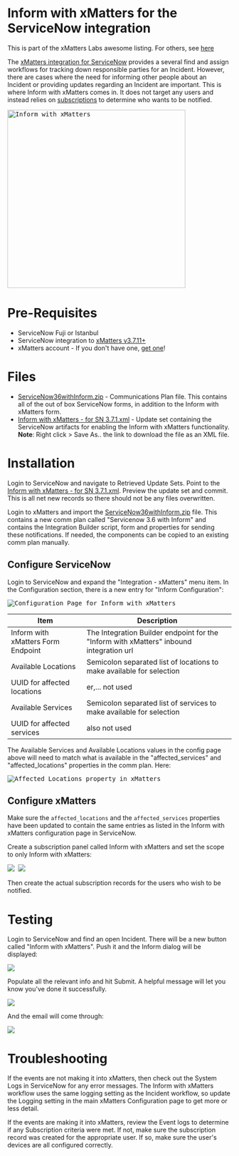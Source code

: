 
# Inform with xMatters for the ServiceNow integration
This is part of the xMatters Labs awesome listing. For others, see [here](https://github.com/xmatters/xMatters-Labs)

The [xMatters integration for ServiceNow](https://store.servicenow.com/sn_appstore_store.do#!/store/application/5950d7444f2231000e9fa88ca310c78c) provides a several find and assign workflows for tracking down responsible parties for an Incident. However, there are cases where the need for informing other people about an Incident or providing updates regarding an Incident are important. This is where Inform with xMatters comes in. It does not target any users and instead relies on [subscriptions](http://help.xmatters.com/OnDemand/user/subscriptions.htm) to determine who wants to be notified. 

<kbd>
  <img src="images/inform_page.png" alt="Inform with xMatters" height="400">
</kbd>


# Pre-Requisites
* ServiceNow Fuji or Istanbul
* ServiceNow integration to [xMatters v3.7.11+](https://store.servicenow.com/sn_appstore_store.do#!/store/application/5950d7444f2231000e9fa88ca310c78c/3.7.12)
* xMatters account - If you don't have one, [get one](https://www.xmatters.com)!

# Files
* [ServiceNow36withInform.zip](ServiceNow36withInform.zip) - Communications Plan file. This contains all of the out of box ServiceNow forms, in addition to the Inform with xMatters form. 
* [Inform with xMatters - for SN 3.7.1.xml](https://raw.githubusercontent.com/xmatters/xm-labs-snow-inform/master/Inform%20with%20xMatters%20-%20for%20SN%203.7.1.xml) - Update set containing the ServiceNow artifacts for enabling the Inform with xMatters functionality. **Note**: Right click > Save As.. the link to download the file as an XML file. 


# Installation
Login to ServiceNow and navigate to Retrieved Update Sets. Point to the [Inform with xMatters - for SN 3.7.1.xml](https://github.com/xmatters/xm-labs-snow-inform/blob/master/Inform%20with%20xMatters%20-%20for%20SN%203.7.1.xml). Preview the update set and commit. This is all net new records so there should not be any files overwritten. 

Login to xMatters and import the [ServiceNow36withInform.zip](ServiceNow36withInform.zip) file. This contains a new comm plan called "Servicenow 3.6 with Inform" and contains the Integration Builder script, form and properties for sending these notifications. If needed, the components can be copied to an existing comm plan manually. 

## Configure ServiceNow
Login to ServiceNow and expand the "Integration - xMatters" menu item. In the Configuration section, there is a new entry for "Inform Configuration":

<kbd>
  <img src="images/inform_config.png" alt="Configuration Page for Inform with xMatters">
</kbd>

| Item | Description |
| ----- | ----- |
| Inform with xMatters Form Endpoint | The Integration Builder endpoint for the "Inform with xMatters" inbound integration url |
| Available Locations | Semicolon separated list of locations to make available for selection |
| UUID for affected locations | er,... not used |
| Available Services | Semicolon separated list of services to make available for selection |
| UUID for affected services | also not used |

The Available Services and Available Locations values in the config page above will need to match what is available in the "affected_services" and "affected_locations" properties in the comm plan. Here:

<kbd>
  <img src="images/affected_loc.png" alt="Affected Locations property in xMatters" >
</kbd>


## Configure xMatters
Make sure the `affected_locations` and the `affected_services` properties have been updated to contain the same entries as listed in the Inform with xMatters configuration page in ServiceNow. 

Create a subscription panel called Inform with xMatters and set the scope to only Inform with xMatters:

<kbd>
  <img src="images/subpanel1.png">
</kbd>

<kbd>
  <img src="images/subpanel2.png">
</kbd>

Then create the actual subscription records for the users who wish to be notified. 

   
# Testing
Login to ServiceNow and find an open Incident. There will be a new button called "Inform with xMatters". Push it and the Inform dialog will be displayed:

<kbd>
  <img src="images/inform_page.png">
</kbd>

Populate all the relevant info and hit Submit. A helpful message will let you know you've done it successfully. 

<kbd>
  <img src="images/success.png">
</kbd>

And the email will come through:

<kbd>
  <img src="images/email.png">
</kbd>

# Troubleshooting
If the events are not making it into xMatters, then check out the System Logs in ServiceNow for any error messages. The Inform with xMatters workflow uses the same logging setting as the Incident workflow, so update the Logging setting in the main xMatters Configuration page to get more or less detail. 

If the events are making it into xMatters, review the Event logs to determine if any Subscription criteria were met. If not, make sure the subscription record was created for the appropriate user. If so, make sure the user's devices are all configured correctly. 

